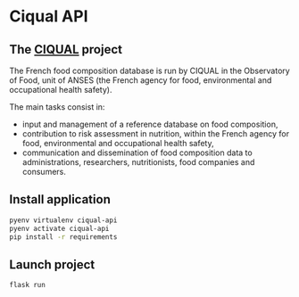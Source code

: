 # Ciqual API

## The [CIQUAL](https://ciqual.anses.fr/) project 

The French food composition database is run by CIQUAL in the Observatory of Food, unit of ANSES (the French agency for food, environmental and occupational health safety).

The main tasks consist in:

- input and management of a reference database on food composition,
- contribution to risk assessment in nutrition, within the French agency for food, environmental and occupational health safety,
- communication and dissemination of food composition data to administrations, researchers, nutritionists, food companies and consumers.

## Install application

```bash
pyenv virtualenv ciqual-api
pyenv activate ciqual-api
pip install -r requirements
```

## Launch project

```bash
flask run
```
